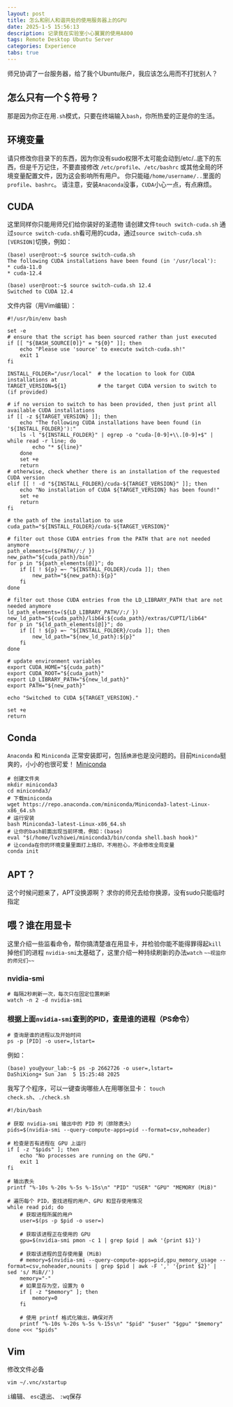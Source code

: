 ```yaml
---
layout: post
title: 怎么和别人和谐共处的使用服务器上的GPU
date: 2025-1-5 15:56:13
description: 记录我在实验室小心翼翼的使用A800
tags: Remote Desktop Ubuntu Server
categories: Experience
tabs: true
---
```

师兄协调了一台服务器，给了我个Ubuntu账户，我应该怎么用而不打扰别人？

## 怎么只有一个＄符号？
那是因为你正在用`.sh`模式，只要在终端输入`bash`，你所热爱的正是你的生活。

## 环境变量
请只修改你目录下的东西，因为你没有sudo权限不太可能会动到/etc/..底下的东西，但是千万记住，不要直接修改 `/etc/profile`、`/etc/bashrc` 或其他全局的环境变量配置文件，因为这会影响所有用户。
你只能碰`/home/username/..`里面的`profile`、`bashrc`。
请注意，安装`Anaconda`没事，`CUDA`小心一点，有点麻烦。

## CUDA
这里同样你只能用师兄们给你装好的圣遗物
请创建文件`touch switch-cuda.sh`
通过`source switch-cuda.sh`看可用的cuda，通过`source switch-cuda.sh [VERSION]`切换，例如：
```shell
(base) user@root:~$ source switch-cuda.sh 
The following CUDA installations have been found (in '/usr/local'):
* cuda-11.0
* cuda-12.4

(base) user@root:~$ source switch-cuda.sh 12.4
Switched to CUDA 12.4
```
文件内容（用Vim编辑）：
```shell
#!/usr/bin/env bash

set -e
# ensure that the script has been sourced rather than just executed
if [[ "${BASH_SOURCE[0]}" = "${0}" ]]; then
    echo "Please use 'source' to execute switch-cuda.sh!"
    exit 1
fi

INSTALL_FOLDER="/usr/local"  # the location to look for CUDA installations at
TARGET_VERSION=${1}          # the target CUDA version to switch to (if provided)

# if no version to switch to has been provided, then just print all available CUDA installations
if [[ -z ${TARGET_VERSION} ]]; then
    echo "The following CUDA installations have been found (in '${INSTALL_FOLDER}'):"
    ls -l "${INSTALL_FOLDER}" | egrep -o "cuda-[0-9]+\\.[0-9]+$" | while read -r line; do
        echo "* ${line}"
    done
    set +e
    return
# otherwise, check whether there is an installation of the requested CUDA version
elif [[ ! -d "${INSTALL_FOLDER}/cuda-${TARGET_VERSION}" ]]; then
    echo "No installation of CUDA ${TARGET_VERSION} has been found!"
    set +e
    return
fi

# the path of the installation to use
cuda_path="${INSTALL_FOLDER}/cuda-${TARGET_VERSION}"

# filter out those CUDA entries from the PATH that are not needed anymore
path_elements=(${PATH//:/ })
new_path="${cuda_path}/bin"
for p in "${path_elements[@]}"; do
    if [[ ! ${p} =~ ^${INSTALL_FOLDER}/cuda ]]; then
        new_path="${new_path}:${p}"
    fi
done

# filter out those CUDA entries from the LD_LIBRARY_PATH that are not needed anymore
ld_path_elements=(${LD_LIBRARY_PATH//:/ })
new_ld_path="${cuda_path}/lib64:${cuda_path}/extras/CUPTI/lib64"
for p in "${ld_path_elements[@]}"; do
    if [[ ! ${p} =~ ^${INSTALL_FOLDER}/cuda ]]; then
        new_ld_path="${new_ld_path}:${p}"
    fi
done

# update environment variables
export CUDA_HOME="${cuda_path}"
export CUDA_ROOT="${cuda_path}"
export LD_LIBRARY_PATH="${new_ld_path}"
export PATH="${new_path}"

echo "Switched to CUDA ${TARGET_VERSION}."

set +e
return
```

## Conda
`Anaconda` 和 `Miniconda` 正常安装即可，包括`换源`也是没问题的。目前`Miniconda`挺爽的，小小的也很可爱！
[Miniconda](https://docs.anaconda.net.cn/miniconda)
```shell
# 创建文件夹
mkdir miniconda3
cd miniconda3/
# 下载miniconda
wget https://repo.anaconda.com/miniconda/Miniconda3-latest-Linux-x86_64.sh
# 运行安装
bash Miniconda3-latest-Linux-x86_64.sh
# 让你的bash前面出现当前环境，例如：(base)
eval "$(/home/lvzhiwei/miniconda3/bin/conda shell.bash hook)"
# 让conda在你的环境变量里面打上烙印，不用担心，不会修改全局变量
conda init
```
## APT？
这个时候问题来了，APT没换源啊？
求你的师兄去给你换源，没有sudo只能临时指定

## 喂？谁在用显卡
这里介绍一些监看命令，帮你搞清楚谁在用显卡，并检验你能不能得罪得起`kill`掉他们的进程
`nvidia-smi`太基础了，这里介绍一种持续刷新的办法`watch`
`~~视监你的师兄们~~`
### nvidia-smi
```shell
# 每隔2秒刷新一次，每次只在固定位置刷新
watch -n 2 -d nvidia-smi
```
### 根据上面`nvidia-smi`查到的PID，查是谁的进程（PS命令）
```shell
# 查询是谁的进程以及开始时间
ps -p [PID] -o user=,lstart=
```
例如：
```shell
(base) you@your_lab:~$ ps -p 2662726 -o user=,lstart=
DaShiXiong+ Sun Jan  5 15:25:48 2025
```
我写了个程序，可以一键查询哪些人在用哪张显卡：
`touch check.sh`、`./check.sh`
```shell
#!/bin/bash

# 获取 nvidia-smi 输出中的 PID 列（排除表头）
pids=$(nvidia-smi --query-compute-apps=pid --format=csv,noheader)

# 检查是否有进程在 GPU 上运行
if [ -z "$pids" ]; then
    echo "No processes are running on the GPU."
    exit 1
fi

# 输出表头
printf "%-10s %-20s %-5s %-15s\n" "PID" "USER" "GPU" "MEMORY (MiB)"

# 遍历每个 PID，查找进程的用户、GPU 和显存使用情况
while read pid; do
    # 获取进程所属的用户
    user=$(ps -p $pid -o user=)
    
    # 获取该进程正在使用的 GPU
    gpu=$(nvidia-smi pmon -c 1 | grep $pid | awk '{print $1}')
    
    # 获取该进程的显存使用量 (MiB)
    # memory=$(nvidia-smi --query-compute-apps=pid,gpu_memory_usage --format=csv,noheader,nounits | grep $pid | awk -F ',' '{print $2}' | sed 's/ MiB//')
    memory="-"
    # 如果显存为空，设置为 0
    if [ -z "$memory" ]; then
        memory=0
    fi
    
    # 使用 printf 格式化输出，确保对齐
    printf "%-10s %-20s %-5s %-15s\n" "$pid" "$user" "$gpu" "$memory"
done <<< "$pids"
```


## Vim
修改文件必备
```shell
vim ~/.vnc/xstartup
```
 `i`编辑、 `esc`退出、 `:wq`保存
